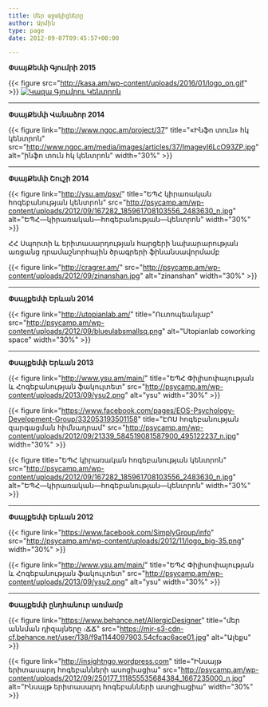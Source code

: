 ```yaml
---
title: Մեր աջակիցները
author: Արմին
type: page
date: 2012-09-07T09:45:57+00:00

---
```

**ՓսայՔեմփ Գյումրի 2015**

{{< figure src="http://kasa.am/wp-content/uploads/2016/01/logo_on.gif" >}}
[![Կազա Գյումրու Կենտրոն][1]][2]

* * *

**ՓսայՔեմփ Վանաձոր 2014**

{{< figure link="http://www.ngoc.am/project/37" title="«Ինֆո տուն» հկ կենտրոն" src="http://www.ngoc.am/media/images/articles/37/ImageyI6LcO93ZP.jpg" alt="ինֆո տուն հկ կենտրոն" width="30%" >}}

* * *

**ՓսայՔեմփ Շուշի 2014**

{{< figure link="http://ysu.am/psy/" title="ԵՊՀ կիրառական հոգեբանության կենտրոն" src="http://psycamp.am/wp-content/uploads/2012/09/167282_185961708103556_2483630_n.jpg" alt="ԵՊՀ―կիրառական―հոգեբանության―կենտրոն" width="30%" >}}

ՀՀ Սպորտի և երիտասարդության հարցերի նախարարության առցանց դրամաշնորհային ծրագրերի ֆինանսավորմամբ
  
{{< figure link="http://cragrer.am/" src="http://psycamp.am/wp-content/uploads/2012/09/zinanshan.jpg" alt="zinanshan" width="30%" >}}

* * *

**Փսայքեմփ Երևան 2014**
  
{{< figure link="http://utopianlab.am/" title="Ուտոպեանլաբ" src="http://psycamp.am/wp-content/uploads/2012/09/blueulabsmallsq.png" alt="Utopianlab coworking space" width="30%" >}}

* * *

**Փսայքեմփ Երևան 2013**
  
{{< figure link="http://www.ysu.am/main/" title="ԵՊՀ Փիլիսոփայության և Հոգեբանության ֆակուլտետ" src="http://psycamp.am/wp-content/uploads/2013/09/ysu2.png" alt="ysu" width="30%" >}}

{{< figure link="https://www.facebook.com/pages/EOS-Psychology-Development-Group/332053193501158" title="ԷՈՍ հոգեբանության զարգացման հիմնադրամ" src="http://psycamp.am/wp-content/uploads/2012/09/21339_584519081587900_495122237_n.jpg"  width="30%" >}}

{{< figure title="ԵՊՀ կիրառական հոգեբանության կենտրոն" src="http://psycamp.am/wp-content/uploads/2012/09/167282_185961708103556_2483630_n.jpg" alt="ԵՊՀ―կիրառական―հոգեբանության―կենտրոն" width="30%" >}}
* * *

**Փսայքեմփ Երևան 2012**
  
{{< figure link="https://www.facebook.com/SimplyGroup/info" src="http://psycamp.am/wp-content/uploads/2012/11/logo_big-35.png" width="30%" >}}
  
{{< figure link="http://www.ysu.am/main/" title="ԵՊՀ Փիլիսոփայության և Հոգեբանության ֆակուլտետ" src="http://psycamp.am/wp-content/uploads/2013/09/ysu2.png" alt="ysu" width="30%" >}}
* * *

**Փսայքեմփ ընդհանուր առմամբ**

{{< figure link="https://www.behance.net/AllergicDesigner" title="մեր աննման դիզայները ։ՃՃ" src="https://mir-s3-cdn-cf.behance.net/user/138/f9a1144097903.54cfcac6ace01.jpg" alt="Ալեքս" >}}

{{< figure link="http://insightngo.wordpress.com" title="Ինսայթ երիտասարդ հոգեբանների ասոցիացիա" src="http://psycamp.am/wp-content/uploads/2012/09/250177_111855535684384_1667235000_n.jpg" alt="Ինսայթ երիտասարդ հոգեբանների ասոցիացիա" width="30%" >}}

###

 [1]: http://kasa.am/wp-content/uploads/2014/11/logo_fr_25.11.14.png "«ԿԱԶԱ» Գյումրու կենտրոն"
 [2]: http://kasa.am
 [3]: http://www.ngoc.am/project/37
 [4]: http://ysu.am/psy/
 [5]: http://cragrer.am/
 [6]: http://utopianlab.am/ "Ուտոպեանլաբ"
